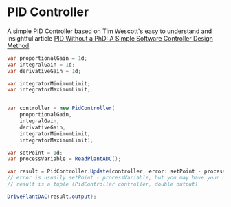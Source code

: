 # PID Controller

A simple PID Controller based on Tim Wescott's easy to understand and insightful article [PID Without a PhD: A Simple Software Controller Design Method](https://www.wescottdesign.com/articles/pid/pidWithoutAPhd.pdf).

```c#
var proportionalGain = 1d;
var integralGain = 1d;
var derivativeGain = 1d;

var integratorMinimumLimit;
var integratorMaximumLimit;


var controller = new PidController(
	proportionalGain,
	integralGain,
	derivativeGain,
	integratorMinimumLimit,
	integratorMaximumLimit);

var setPoint = 1d;
var processVariable = ReadPlantADC();

var result = PidController.Update(controller, error: setPoint - processVariable, processVariable); 
// error is usually setPoint - processVariable, but you may have your own tweaks for it.
// result is a tuple (PidController controller, double output)

DrivePlantDAC(result.output);
```

